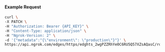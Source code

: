 <!-- Code generated for API Clients. DO NOT EDIT. -->

#### Example Request

```bash
curl \
-X PATCH \
-H "Authorization: Bearer {API_KEY}" \
-H "Content-Type: application/json" \
-H "Ngrok-Version: 2" \
-d '{"metadata":"{\"environment\": \"production\"}"}' \
https://api.ngrok.com/edges/https/edghts_2wgPZZRhYe0C6RU5Q57XZsAQasC/routes/edghtsrt_2wgPZc439AifyaoWDpQPonHC83B
```
